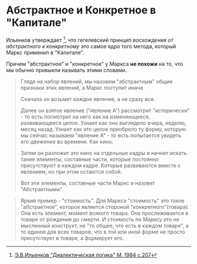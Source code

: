 # Абстрактное и Конкретное в "Капитале"

Ильенков утверждает [^1], что гегелевский принцип *восхождения от абстрактного к конкретному* это самое ядро того метода, который Маркс применил в "Капитале". 

Причем "абстрактное" и "конкретное" у Маркса **не похожи** на то, что мы обычно привыкли называть этими словами.

> Глядя на набор явлений, мы назовем "абстрактным" общие признаки этих явлений, а Маркс поступит иначе. 
> 
> Сначала он возьмет каждое явление, а не сразу все. 
> 
> Далее он взятое явление ("явление А") рассмотрит "исторически" - то есть посмотрит на него как на изменяющееся, развивающееся целое. Узнает  как оно выглядело вчера, неделю, месяц назад. Узнает как это целое приобрело ту форму, которую мы сейчас называем "явление А" - то есть попытается увидеть его движение во времени. Как кино.
> 
> Затем он разложит это кино на отдельные кадры и начнет искать такие элементы, составные части, которые постоянно присутствуют в каждом кадре. Которые развиваются вместе с явлением, но при этом остаются собой. 
> 
> Вот эти элементы, составные части Маркс и назовет "Абстрактными". 

> Яркий пример - "стоимость". Для Маркса "стоимость" это такое "абстрактное", которое является стороной "конкретного"(товара). Она есть элемент, момент всякого товара. Она прослеживается в товаре от рождения до смерти. 
> И стоимость по Марксу это не мысленный конструкт, не "то общее, что есть в каждом товаре", а то единое для всех товаров, что в той или иной форме не просто присутствует в товаре, а формирует его. 


[^1]:[ Э.В.Ильенков "Диалектическая логика" М. 1984 с.207](https://filosof.at.ua/_ld/0/54__--.pdf)